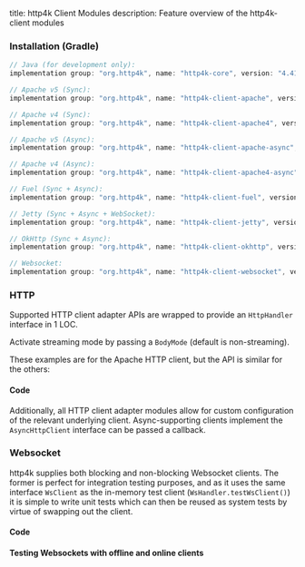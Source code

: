 title: http4k Client Modules
description: Feature overview of the http4k-client modules

### Installation (Gradle)

```groovy
// Java (for development only):
implementation group: "org.http4k", name: "http4k-core", version: "4.41.0.0"

// Apache v5 (Sync): 
implementation group: "org.http4k", name: "http4k-client-apache", version: "4.41.0.0"

// Apache v4 (Sync): 
implementation group: "org.http4k", name: "http4k-client-apache4", version: "4.41.0.0"

// Apache v5 (Async): 
implementation group: "org.http4k", name: "http4k-client-apache-async", version: "4.41.0.0"

// Apache v4 (Async): 
implementation group: "org.http4k", name: "http4k-client-apache4-async", version: "4.41.0.0"

// Fuel (Sync + Async): 
implementation group: "org.http4k", name: "http4k-client-fuel", version: "4.41.0.0"

// Jetty (Sync + Async + WebSocket): 
implementation group: "org.http4k", name: "http4k-client-jetty", version: "4.41.0.0"

// OkHttp (Sync + Async): 
implementation group: "org.http4k", name: "http4k-client-okhttp", version: "4.41.0.0"

// Websocket: 
implementation group: "org.http4k", name: "http4k-client-websocket", version: "4.41.0.0"
```

### HTTP
Supported HTTP client adapter APIs are wrapped to provide an `HttpHandler` interface in 1 LOC.

Activate streaming mode by passing a `BodyMode` (default is non-streaming).

These examples are for the Apache HTTP client, but the API is similar for the others:

#### Code [<img class="octocat"/>](https://github.com/http4k/http4k/blob/master/src/docs/guide/reference/clients/example_http.kt)

<script src="https://gist-it.appspot.com/https://github.com/http4k/http4k/blob/master/src/docs/guide/reference/clients/example_http.kt"></script>

Additionally, all HTTP client adapter modules allow for custom configuration of the relevant underlying client. Async-supporting clients implement the `AsyncHttpClient` interface can be passed a callback.

### Websocket
http4k supplies both blocking and non-blocking Websocket clients. The former is perfect for integration testing purposes, and as it uses the same interface `WsClient` as the in-memory test client (`WsHandler.testWsClient()`) it is simple to write unit tests which can then be reused as system tests by virtue of swapping out the client.

#### Code [<img class="octocat"/>](https://github.com/http4k/http4k/blob/master/src/docs/guide/reference/clients/example_websocket.kt)

<script src="https://gist-it.appspot.com/https://github.com/http4k/http4k/blob/master/src/docs/guide/reference/clients/example_websocket.kt"></script>

#### Testing Websockets with offline and online clients [<img class="octocat"/>](https://github.com/http4k/http4k/blob/master/src/docs/guide/reference/clients/TestingWebsockets.kt)

<script src="https://gist-it.appspot.com/https://github.com/http4k/http4k/blob/master/src/docs/guide/reference/clients/TestingWebsockets.kt"></script>
